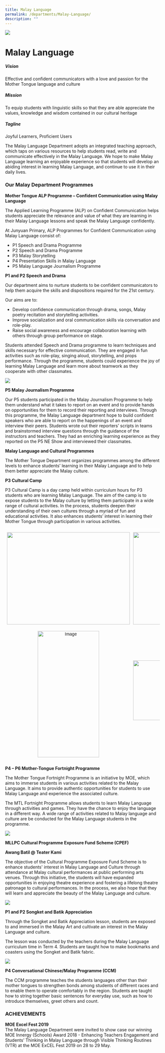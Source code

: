 ```yaml
---
title: Malay Language
permalink: /departments/Malay-Language/
description: ""
---
```

![](/images/banner.gif)

Malay Language
==============

##### Vision

  

Effective and confident communicators with a love and passion for the Mother Tongue language and culture  

  

##### Mission

  

To equip students with linguistic skills so that they are able appreciate the values, knowledge and wisdom contained in our cultural heritage  

  

##### Tagline

  

Joyful Learners, Proficient Users  

  

The Malay Language Department adopts an integrated teaching approach, which taps on various resources to help students read, write and communicate effectively in the Malay Language. We hope to make Malay Language learning an enjoyable experience so that students will develop an abiding interest in learning Malay Language, and continue to use it in their daily lives.  

  

### Our Malay Department Programmes

**Mother Tongue ALP Programme – Confident Communication using Malay Language**

The Applied Learning Programme (ALP) on Confident Communication helps students appreciate the relevance and value of what they are learning in their Malay Language lessons and speak the Malay Language confidently.

  
At Junyuan Primary, ALP Programmes for Confident Communication using Malay Language consist of:  

*   P1 Speech and Drama Programme
*   P2 Speech and Drama Programme
*   P3 Malay Storytelling
*   P4 Presentation Skills in Malay Language
*   P5 Malay Language Journalism Programme

  

**P1 and P2 Speech and Drama** 

Our department aims to nurture students to be confident communicators to help them acquire the skills and dispositions required for the 21st century. 

Our aims are to: 

*   Develop confidence communication through drama, songs, Malay poetry recitation and storytelling activities.
*   Improve socialization and oral communication skills via conversation and role-play. 
*   Raise social awareness and encourage collaboration learning with others through group performance on stage. 

  

Students attended Speech and Drama programme to learn techniques and skills necessary for effective communication. They are engaged in fun activities such as role-play, singing aloud, storytelling, and props performance. Through the programme, students could experience the joy of learning Malay Language and learn more about teamwork as they cooperate with other classmates.

![](/images/MalayLang.png)

**P5 Malay Journalism Programme** 

Our P5 students participated in the Malay Journalism Programme to help them understand what it takes to report on an event and to provide hands on opportunities for them to record their reporting and interviews. Through this programme, the Malay Language department hope to build confident speakers who are able to report on the happenings of an event and interview their peers. Students wrote out their reporters’ scripts in teams and brainstormed interview questions through the guidance of the instructors and teachers. They had an enriching learning experience as they reported on the P5 NE Show and interviewed their classmates.

**Malay Language and Cultural Programmes**

The Mother Tongue Department organizes programmes among the different levels to enhance students’ learning in their Malay Language and to help them better appreciate the Malay culture.

  

**P3 Cultural Camp**

P3 Cultural Camp is a day camp held within curriculum hours for P3 students who are learning Malay Language. The aim of the camp is to expose students to the Malay culture by letting them participate in a wide range of cultural activities. In the process, students deepen their understanding of their own cultures through a myriad of fun and educational activities. It also enhances students’ interest in learning their Mother Tongue through participation in various activities.


<style type="text/css">
.tg  {border-collapse:collapse;border-spacing:0;}
.tg td{border-color:black;border-style:solid;border-width:1px;font-family:Arial, sans-serif;font-size:14px;
  overflow:hidden;padding:10px 5px;word-break:normal;}
.tg th{border-color:black;border-style:solid;border-width:1px;font-family:Arial, sans-serif;font-size:14px;
  font-weight:normal;overflow:hidden;padding:10px 5px;word-break:normal;}
.tg .tg-zv4m{border-color:#ffffff;text-align:left;vertical-align:top}
.tg .tg-8jgo{border-color:#ffffff;text-align:center;vertical-align:top}
</style>
<table class="tg">
<thead>
  <tr>
    <th class="tg-zv4m"><img src="https://junyuanpri.moe.edu.sg/qql/slot/u499/Departments/Malay%20Language/camp/20190529_085938.jpg" width="400" height="300"></th>
    <th class="tg-zv4m"><img src="https://junyuanpri.moe.edu.sg/qql/slot/u499/Departments/Malay%20Language/camp/20190529_101201.jpg" width="400" height="300"></th>
  </tr>
</thead>
<tbody>
  <tr>
    <td class="tg-8jgo"><img src="https://junyuanpri.moe.edu.sg/qql/slot/u499/Departments/Malay%20Language/camp/20190529_114231.jpg" alt="Image" width="200" height="411"></td>
    <td class="tg-8jgo"><br><br><br><br><br><br><img src="https://junyuanpri.moe.edu.sg/qql/slot/u499/Departments/Malay%20Language/camp/20190529_114305.jpg" alt="Image" width="400" height="194"><br></td>
  </tr>
</tbody>
</table>

**P4 – P6 Mother-Tongue Fortnight Programme**

The Mother Tongue Fortnight Programme is an initiative by MOE, which aims to immerse students in various activities related to the Malay Language. It aims to provide authentic opportunities for students to use Malay Language and experience the associated culture.

  

The MTL Fortnight Programme allows students to learn Malay Language through activities and games. They have the chance to enjoy the language in a different way. A wide range of activities related to Malay language and culture are be conducted for the Malay Language students in the programme.

![](/images/MalayLang2.png)

**MLLPC Cultural Programme Exposure Fund Scheme (CPEF)**

**Awang Batil @ Teater Kami**

The objective of the Cultural Programme Exposure Fund Scheme is to enhance students' interest in Malay Language and Culture through attendance at Malay cultural performances at public performing arts venues. Through this initiative, the students will have expanded opportunities in enjoying theatre experience and fostering a lifelong theatre patronage to cultural performances. In the process, we also hope that they will learn and appreciate the beauty of the Malay Language and culture.

![](/images/MalayLang3.png)

**P1 and P2 Songket and Batik Appreciation** 

Through the Songket and Batik Appreciation lesson, students are exposed to and immersed in the Malay Art and cultivate an interest in the Malay Language and culture. 

The lesson was conducted by the teachers during the Malay Language curriculum time in Term 4. Students are taught how to make bookmarks and coasters using the Songket and Batik fabric.

![](/images/MalayLang4.png)

**P4 Conversational Chinese/Malay Programme (CCM)**

The CCM programme teaches the students languages other than their mother tongues to strengthen bonds among students of different races and to enable them to operate comfortably in the region. Students are taught how to string together basic sentences for everyday use, such as how to introduce themselves, greet others and count.

  

### ACHIEVEMENTS


**MOE Excel Fest 2019**  
The Malay Language Department were invited to show case our winning MOE Innergy (Schools) Award 2018 - Enhancing Teachers Engagement and Students’ Thinking in Malay Language through Visible Thinking Routines (VTR) at the MOE ExCEL Fest 2019 on 28 to 29 May.

